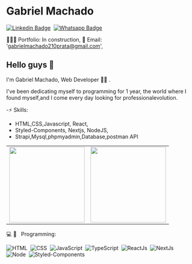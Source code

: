 # Gabriel Machado

[![Linkedin Badge](https://img.shields.io/badge/-LinkedIn-0077B5?style=flat&logo=Linkedin&logoColor=white&link=https://www.linkedin.com/in/gabriel-machado-962015209)](https://www.linkedin.com/in/gabriel-machado-962015209/)&nbsp;
[![Whatsapp Badge](https://img.shields.io/badge/-Whatsapp-2DB540?style=flat&labelColor=whatsapp&logo=whatsapp&logoColor=white&link=https://api.whatsapp.com/send?phone=5511997813725&text=Olá%20Gabriel!%20Vi%20seu%20perfil%20no%20Github%20e%20gostaria%20de%20entrar%20em%20contato%20com%20você)](https://api.whatsapp.com/send?phone=5511997813725&text=Olá%20Gabriel!%20Vi%20seu%20perfil%20no%20Github%20e%20gostaria%20de%20entrar%20em%20contato%20com%20você)&nbsp;


   👨🏻‍💻 Portfolio: In construction,
   👋 Email: 'gabrielmachado210prata@gmail.com',


## Hello guys 👋

I'm Gabriel Machado, Web Developer 👨‍💻 .

I've been dedicating myself to programming for 1 year,
the world where I found myself,and I come every day 
looking for professionalevolution.


-⚡ Skills:
-  HTML,CSS,Javascript, React,
- Styled-Components, Nextjs, NodeJS,
-  Strapi,Mysql,phpmyadmin,Database,postman API

<table align="center">
  <row>
    <td>
     <!-- Card -->
      <img height='200' src='https://github-readme-stats.vercel.app/api/top-langs/?username=Gabriel-025&layout=compact&theme=react'>
    </td>
    <td>
      <img height='200' src='https://github-readme-stats.vercel.app/api?username=Gabriel-025&show_icons=true&theme=react'>
    </td>
  </row>
</table> 

💻 📱 &nbsp; Programming: <br/>

![HTML](https://img.shields.io/badge/-HTML-E44D25?style=flat&logoColor=fff&logo=html5)&nbsp;
![CSS](https://img.shields.io/badge/-CSS-254DE6?style=flat&logoColor=fff&logo=css3)&nbsp;
![JavaScript](https://img.shields.io/badge/-JavaScript-FEAE32?style=flat&logoColor=fff&logo=javascript)&nbsp;
![TypeScript](https://img.shields.io/badge/-TypeScript-007ACC?style=flat&logoColor=fff&logo=typescript)&nbsp;
![ReactJs](https://img.shields.io/badge/-React.js-18BCEE?style=flat&logoColor=fff&logo=react)&nbsp;
![NextJs](https://img.shields.io/badge/-Nextjs-ffffff?style=flat&logoColor=fff&logo=nextjs)&nbsp;
![Node](https://img.shields.io/badge/-Node.js-5B9856?style=flat&logoColor=fff&logo=node.js)&nbsp;
![Styled-Components](https://img.shields.io/badge/-Styled_Components-DB9A64?style=flat&logoColor=fff&logo=styled-components)&nbsp;


